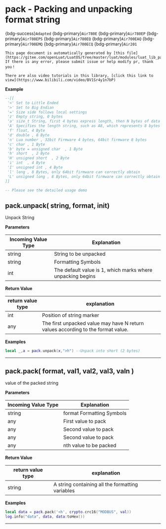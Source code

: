 # pack - Packing and unpacking format string

{bdg-success}`Adapted` {bdg-primary}`Air780E` {bdg-primary}`Air780EP` {bdg-primary}`Air780EPS` {bdg-primary}`Air780EQ` {bdg-primary}`Air700EAQ` {bdg-primary}`Air700EMQ` {bdg-primary}`Air700ECQ` {bdg-primary}`Air201`

```{note}
This page document is automatically generated by [this file](https://gitee.com/openLuat/LuatOS/tree/master/luat/modules/luat_lib_pack.c). If there is any error, please submit issue or help modify pr, thank you！
```

```{tip}
There are also video tutorials in this library, [click this link to view](https://www.bilibili.com/video/BV1Sr4y1n7bP)
```

**Example**

```lua
--[[
 '<' Set to Little Ended 
 '>' Set to Big Endian 
 '=' Size side follows local settings 
 'z' Empty string, 0 bytes
 'a' size_t String, first 4 bytes express length, then N bytes of data
 'A' Specifies the length string, such as A8, which represents 8 bytes of data.
 'f' float, 4 Byte
 'd' double , 8 Byte
 'n' Lua number , 32bit Firmware 4 bytes, 64bit firmware 8 bytes
 'c' char , 1 Byte
 'b' byte = unsigned char  , 1 Byte
 'h' short  , 2 Byte
 'H' unsigned short  , 2 Byte
 'i' int  , 4 Byte
 'I' unsigned int , 4 Byte
 'l' long , 8 Bytes, only 64bit firmware can correctly obtain
 'L' unsigned long , 8 Bytes, only 64bit firmware can correctly obtain
]]

-- Please see the detailed usage demo

```

## pack.unpack( string, format, init)



Unpack String

**Parameters**

|Incoming Value Type | Explanation|
|-|-|
|string|String to be unpacked|
|string|Formatting Symbols|
|int|The default value is 1, which marks where unpacking begins|

**Return Value**

|return value type | explanation|
|-|-|
|int|Position of string marker|
|any|The first unpacked value may have N return values according to the format value.|

**Examples**

```lua
local _,a = pack.unpack(x,">h") --Unpack into short (2 bytes)

```

---

## pack.pack( format, val1, val2, val3, valn )



value of the packed string

**Parameters**

|Incoming Value Type | Explanation|
|-|-|
|string|format Formatting Symbols|
|any|First value to pack|
|any|Second value to pack|
|any|Second value to pack|
|any|nth value to be packed|

**Return Value**

|return value type | explanation|
|-|-|
|string|A string containing all the formatting variables|

**Examples**

```lua
local data = pack.pack('<h', crypto.crc16("MODBUS", val))
log.info("data", data, data:toHex())

```

---

